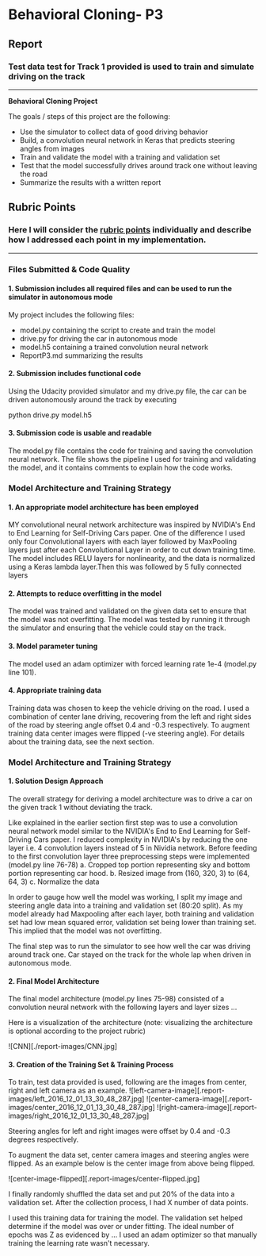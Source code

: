 # **Behavioral Cloning- P3** 

## Report

### Test data test for Track 1 provided is used to train and simulate driving on the track

---

**Behavioral Cloning Project**

The goals / steps of this project are the following:
* Use the simulator to collect data of good driving behavior
* Build, a convolution neural network in Keras that predicts steering angles from images
* Train and validate the model with a training and validation set
* Test that the model successfully drives around track one without leaving the road
* Summarize the results with a written report


[//]: # (Image References)

[image1]: ./examples/placeholder.png "Model Visualization"
[image2]: ./examples/placeholder.png "Grayscaling"
[image3]: ./examples/placeholder_small.png "Recovery Image"
[image4]: ./examples/placeholder_small.png "Recovery Image"
[image5]: ./examples/placeholder_small.png "Recovery Image"
[image6]: ./examples/placeholder_small.png "Normal Image"
[image7]: ./examples/placeholder_small.png "Flipped Image"

## Rubric Points
### Here I will consider the [rubric points](https://review.udacity.com/#!/rubrics/432/view) individually and describe how I addressed each point in my implementation.  

---
### Files Submitted & Code Quality

#### 1. Submission includes all required files and can be used to run the simulator in autonomous mode

My project includes the following files:
* model.py containing the script to create and train the model
* drive.py for driving the car in autonomous mode
* model.h5 containing a trained convolution neural network 
* ReportP3.md summarizing the results

#### 2. Submission includes functional code
Using the Udacity provided simulator and my drive.py file, the car can be driven autonomously around the track by executing 

python drive.py model.h5

#### 3. Submission code is usable and readable

The model.py file contains the code for training and saving the convolution neural network. The file shows the pipeline I used for training and validating the model, and it contains comments to explain how the code works.

### Model Architecture and Training Strategy

#### 1. An appropriate model architecture has been employed

MY convolutional neural network architecture was inspired by NVIDIA's End to End Learning for Self-Driving Cars paper. One of the difference I used only four Convolutional layers with each layer followed by MaxPooling layers just after each Convolutional Layer in order to cut down training time. The model includes RELU layers for nonlinearity, and the data is normalized using a Keras lambda layer.Then this was followed by 5 fully connected layers

#### 2. Attempts to reduce overfitting in the model

The model was trained and validated on the given data set to ensure that the model was not overfitting. The model was tested by running it through the simulator and ensuring that the vehicle could stay on the track.

#### 3. Model parameter tuning

The model used an adam optimizer with forced learning rate 1e-4 (model.py line 101).

#### 4. Appropriate training data

Training data was chosen to keep the vehicle driving on the road. I used a combination of center lane driving, recovering from the left and right sides of the road by steering angle offset 0.4 and -0.3 respectively. To augment training data center images were flipped (-ve steering angle). For details about the training data, see the next section. 

### Model Architecture and Training Strategy

#### 1. Solution Design Approach

The overall strategy for deriving a model architecture was to drive a car on the given track 1 without deviating the track.

Like explained in the earlier section first step was to use a convolution neural network model similar to the NVIDIA's End to End Learning for Self-Driving Cars paper. I reduced complexity in NVIDIA's by reducing the one layer i.e. 4 convolution layers instead of 5 in Nividia network. Before feeding to the first convolution layer three preprocessing steps were implemented (model.py line 76-78)
a. Cropped top portion representing sky and bottom portion representing car hood.
b. Resized image from (160, 320, 3) to (64, 64, 3)
c. Normalize the data

In order to gauge how well the model was working, I split my image and steering angle data into a training and validation set (80:20 split). As my model already had Maxpooling after each layer, both training and validation set had low mean squared error, validation set being lower than training set. This implied that the model was not overfitting. 

The final step was to run the simulator to see how well the car was driving around track one. Car stayed on the track for the whole lap when driven in autonomous mode.

#### 2. Final Model Architecture

The final model architecture (model.py lines 75-98) consisted of a convolution neural network with the following layers and layer sizes ...

Here is a visualization of the architecture (note: visualizing the architecture is optional according to the project rubric)

![CNN][./report-images/CNN.jpg]

#### 3. Creation of the Training Set & Training Process

To train, test data provided is used, following are the images from center, right and left camera as an example.
![left-camera-image][.report-images/left_2016_12_01_13_30_48_287.jpg]
![center-camera-image][.report-images/center_2016_12_01_13_30_48_287.jpg]
![right-camera-image][.report-images/right_2016_12_01_13_30_48_287.jpg]

Steering angles for left and right images were offset by 0.4 and -0.3 degrees respectively.

To augment the data set, center camera images and steering angles were flipped. As an example below is the center image from above being flipped.

![center-image-flipped][.report-images/center-flipped.jpg]

I finally randomly shuffled the data set and put 20% of the data into a validation set. After the collection process, I had X number of data points.


I used this training data for training the model. The validation set helped determine if the model was over or under fitting. The ideal number of epochs was Z as evidenced by ... I used an adam optimizer so that manually training the learning rate wasn't necessary.
